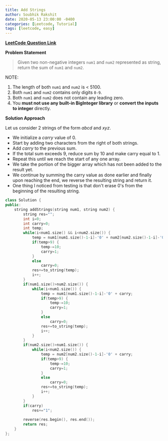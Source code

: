 ```yaml
---
title: Add Strings
author: Soubhik Rakshit
date: 2020-05-13 23:00:00 -0400
categories: [Leetcode, Tutorial]
tags: [leetcode, easy]
---
```


[**LeetCode Question Link**](https://leetcode.com/problems/add-strings/)

**Problem Statement**

> Given two non-negative integers `num1` and `num2` represented as string, return the sum of `num1` and `num2`.

NOTE:
1. The length of both `num1` and `num2` is < 5100.
2. Both `num1` and `num2` contains only digits `0-9`.
3. Both `num1` and `num2` does not contain any leading zero.
4. You **must not use any built-in BigInteger library** or **convert the inputs to integer** directly.

**Solution Approach**

Let us consider 2 strings of the form _abcd_ and _xyz_.
* We initialize a _carry_ value of 0.
* Start by adding two characters from the right of both strings.
* Add _carry_ to the previous sum.
* If the total sum exceeds 9, reduce sum by 10 and make carry equal to 1.
* Repeat this until we reach the start of any one array.
* We take the portion of the bigger array which has not been added to the result yet.
* We continue by summing the carry value as done earlier and finally upon reaching the end, we reverse the resulting string and return it.
* One thing I noticed from testing is that don't erase 0's from the beginning of the resulting string.

```c++
class Solution {
public:
    string addStrings(string num1, string num2) {
        string res="";
        int i=0;
        int carry=0;
        int temp;
        while(i<num1.size() && i<num2.size()) {
            temp = num1[num1.size()-1-i]-'0' + num2[num2.size()-1-i]-'0' + carry;
            if(temp>9) {
                temp-=10;
                carry=1;
            }
            else
                carry=0;
            res+=to_string(temp);
            i++;
        }
        if(num1.size()>num2.size()) {
            while(i<num1.size()) {
                temp = num1[num1.size()-1-i]-'0' + carry;
                if(temp>9) {
                    temp-=10;
                    carry=1;
                }
                else
                    carry=0;
                res+=to_string(temp);
                i++;
            }
        }
        if(num2.size()>num1.size()) {
            while(i<num2.size()) {
                temp = num2[num2.size()-1-i]-'0' + carry;
                if(temp>9) {
                    temp-=10;
                    carry=1;
                }
                else
                    carry=0;
                res+=to_string(temp);
                i++;
            }
        }
        if(carry)
            res+="1";
        
        reverse(res.begin(), res.end());
        return res;
    }
};
```